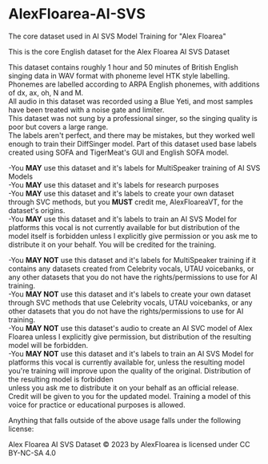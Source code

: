 # AlexFloarea-AI-SVS
The core dataset used in AI SVS Model Training for "Alex Floarea"

This is the core English dataset for the Alex Floarea AI SVS Dataset

This dataset contains roughly 1 hour and 50 minutes of British English singing data in WAV format with phoneme level HTK style labelling.  
Phonemes are labelled according to ARPA English phonemes, with additions of dx, ax, oh, N and M.  
All audio in this dataset was recorded using a Blue Yeti, and most samples have been treated with a noise gate and limiter.  
This dataset was not sung by a professional singer, so the singing quality is poor but covers a large range.  
The labels aren't perfect, and there may be mistakes, but they worked well enough to train their DiffSinger model.
Part of this dataset used base labels created using SOFA and TigerMeat's GUI and English SOFA model.

-You **MAY** use this dataset and it's labels for MultiSpeaker training of AI SVS Models  
-You **MAY** use this dataset and it's labels for research purposes  
-You **MAY** use this dataset and it's labels to create your own dataset through SVC methods, but you **MUST** credit me, AlexFloareaVT, for the dataset's origins.  
-You **MAY** use this dataset and it's labels to train an AI SVS Model for platforms this vocal is not currently available for but distribution of the model itself is forbidden unless I explicitly give permission or you ask me to distribute it on your behalf. You will be credited for the training.  

-You **MAY NOT** use this dataset and it's labels for MultiSpeaker training if it contains any datasets created from Celebrity vocals, UTAU voicebanks, or any other datasets that you do not have the rights/permissions to use for AI training.  
-You **MAY NOT** use this dataset and it's labels to create your own dataset through SVC methods that use Celebrity vocals, UTAU voicebanks, or any other datasets that you do not have the rights/permissions to use for AI training.  
-You **MAY NOT** use this dataset's audio to create an AI SVC model of Alex Floarea unless I explicitly give permission, but distribution of the resulting model will be forbidden.  
-You **MAY NOT** use this dataset and it's labels to train an AI SVS Model for platforms this vocal is currently available for, unless the resulting model you're training will improve upon the quality of the original. Distribution of the resulting model is forbidden  
 unless you ask me to distribute it on your behalf as an official release. Credit will be given to you for the updated model. Training a model of this voice for practice or educational purposes is allowed.  

Anything that falls outside of the above usage falls under the following license:

Alex Floarea AI SVS Dataset © 2023 by AlexFloarea is licensed under CC BY-NC-SA 4.0 
